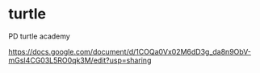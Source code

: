 # turtle
PD turtle academy

https://docs.google.com/document/d/1COQa0Vx02M6dD3g_da8n9ObV-mGsI4CG03L5RO0qk3M/edit?usp=sharing
